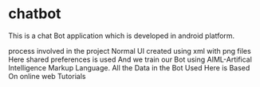 # chatbot
This is a chat Bot application which is developed in android platform.

process involved in the project 
Normal UI created using xml with png files
Here shared preferences is used 
And we train our Bot using AIML-Artifical Intelligence Markup Language.
All the Data in the Bot Used Here is Based On online web Tutorials
